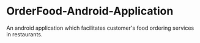 # OrderFood-Android-Application
An android application which facilitates customer's food ordering services in restaurants.
